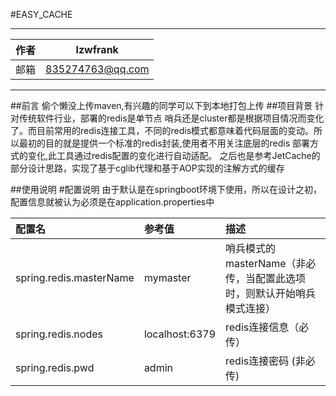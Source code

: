 #EASY_CACHE
****
|作者|lzwfrank|
|---|---
|邮箱|835274763@qq.com
****
##前言
  偷个懒没上传maven,有兴趣的同学可以下到本地打包上传
##项目背景
  针对传统软件行业，部署的redis是单节点 哨兵还是cluster都是根据项目情况而变化了。而目前常用的redis连接工具，不同的redis模式都意味着代码层面的变动。所以最初的目的就是提供一个标准的redis封装,使用者不用关注底层的redis
部署方式的变化,此工具通过redis配置的变化进行自动适配。
  之后也是参考JetCache的部分设计思路，实现了基于cglib代理和基于AOP实现的注解方式的缓存

##使用说明
#配置说明
由于默认是在springboot环境下使用，所以在设计之初，配置信息就被认为必须是在application.properties中

| 配置名 | 参考值  | 描述 |
| :------------ |:------------| :------------|
| spring.redis.masterName      | mymaster | 哨兵模式的masterName（非必传，当配置此选项时，则默认开始哨兵模式连接） |
| spring.redis.nodes      | localhost:6379        |   redis连接信息（必传） |
| spring.redis.pwd | admin        |    redis连接密码 (非必传) |






